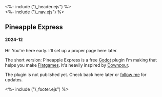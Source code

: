 <!DOCTYPE html>
<html lang="en">
<head>
<%- include ("/_header.ejs") %>
</head>
<body>
<div class="wrapper">
<%- include ("/_nav.ejs") %>
<section id="main-content">
<h1 class="post-title">Pineapple Express</h1>
<h4 class="post-meta">2024-12</h4>

Hi! You're here early. I'll set up a proper page here later.

The short version: Pineapple Express is a free [Godot](https://godotengine.org/) plugin I'm making that helps you make [Flatgames](https://flatgame.itch.io/first-timers-tutorial). It's heavily inspired by [Downpour](https://downpour.games/).

The plugin is not published yet. Check back here later or [follow me](/contact) for updates.

</section>
<%- include ("/_footer.ejs") %>
</body>
</html>
